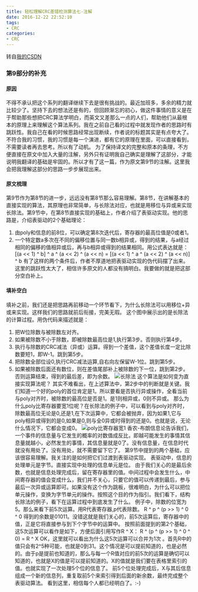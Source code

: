 ```yaml
---
title: 轻松理解CRC差错检测算法七-注解
date: 2016-12-22 22:52:10
tags:
- CRC
categories:
- CRC
---
```

转自[我的CSDN](http://blog.csdn.net/u012520854/article/details/53821971)
### 第9部分的补充
#### 原因
不得不承认把这个系列的翻译继续下去是很有挑战的。最近加班多，多余的精力就比较少了。坚持下去的想法还是有的，但回顾渐忘的初心，做这件事情的意义是在于帮助那些想把CRC算法学明白，而英文又差那么一点的人们，帮助他们从最根本的原理上来理解这个算法系列。我在之前自己看的过程中就发现作者的思路时有跳跃性。我自己在看的时候思路经常出现断续，作者说的标题其实是有点夸大了。不符合我的习惯，我的习惯是每一个演进，都有它的原理在里面，可以直接看到，不需要读者再去思考。所以有了动机。
为了保持译文的完整和原本的条理，不方便直接在原文中加入大量的注解，另外只有证明我自己确实是理解了这部分，才能说明我翻译的基础是牢固的。所以才有了这一篇，作为原文第9节的注解。这里我会把我理解这部分的思路一步步展现出来。
<!--more-->
#### 原文梳理
第9节作为第8节的进一步，远远没有第8节那么容易理解。第8节，在讲解基本的直接实现的算法，其原理也非常简单，与长除法对应，也就是用移位与异或来实现长除法。第9节中，在第8节直接实现的基础上，作者介绍了表驱动实现。他的思路是，介绍表驱动的2个基础理论：
1. 由poly和信息的前8位，可以确定第8次迭代后，寄存器的最高位值是0或者1。
2. 一个特定数a多次在不同的偏移位置与同一数b相异或，得到的结果，与a经过相同的偏移的值相异或后，再与b相异或得到的结果相同。用公式表达就是：
[(a << 1) ^ b] ^ a ^ (a << 2) ^ (a << n) =
[(a << 1) ^ a ^ (a << 2) ^ (a << n)] ^ b
有了这样的两个条件后，作者不厚道地把表驱动实现的伪代码摆了出来。这里的跳跃性太大了，相信许多原文的人都没有搞明白。我要做的就是把这部分空白补上。
#### 填补空白
填补之前，我们还是把思路再前移动一个环节看下，为什么长除法可以用移位+异或来实现。这样我们的思路就前后衔接，完美无瑕。
这个图中展示出的是长除法的计算过程。用伪代码来描述就是：
1. 把W位除数与被除数左对齐。
2. 如果被除数不小于除数，即被除数最高位是1,执行第3步。否则执行第4步。
3. 执行与除数的CRC减法（异或）运算。得到一个差值，这个差值长度一定比除数要短1，即W-1。跳到第5步。
4. 把除数全部位设0,执行CRC减法运算,自右向左保留W-1位。跳到第5步。
5. 如果被除数后面还有数位，则在差值尾部补上被除数的下一位，跳到第2步。否则运算结束，得到的最后差，即为余数。
![长除法](/images/crc2.png)
这个算法是如何变为直接实现算法呢？
其实不难看出，在上述算法中，第2步中的判断就是关键。我们知道一个好的poly的首位肯定是1。所以要看是否执行异或操作，全看当前与poly对齐时，被除数的最高位是否是1。是1则相异或，0则不异或。
那么为什么poly比寄存器要宽1位呢？在长除法的例子中，可以看到与poly对齐时，除数最高位无论是0,还是1,在下次运算中，它都会被抛弃，因为如果1,它与poly相异或得到的是0,如果是0,则与全0异或时得到的还是0。也就是说，无论什么情况下，它都会变成0。
![poly比寄存器宽1](/images/crc3.png)
香农-布朗信息论告诉我们，一个事件的信息量与它发生的概率的对数值成反比，即越可能发生的事情其信息量就越小，必然发生的事情，其信息量就是0了。没有信息量，在信息时代就没有用处了。没有用处，就不需要留下它了。
第9节中提到的两个基础，应该很容易理解。我关注的是如何把它们过渡到表驱动实现。
表驱动中，信息的处理单元是字节。直接实现中处理的信息单元是位。
由于我们关心的是最后余数，也就是信息处理完成后，留在寄存器里的值。中间过程中会发生什么，中间寄存器的值会变成什么，我们并不关心，只要它的值可以传递到最后，参与最后一次异或运算即可。如果没有这个作为跳板，很难明白，为什么可以把位单元操作，变换为字节单元的操作。按照这个目的作为指引。我们看下，结构长除法的例子，看下在运算过程中到底发生了什么。
例子中，除数的位宽为5。那么来看下前5次运算。用R代表寄存器,p代表除数。
R ^ p ^ (p >> 1) ^ 0 ^ 0
得到的余数是01011。没错这就是我们关心的，前5次运算后，寄存器中的值，正是它将直接参与到下个字节中的运算中。
按照前面提到的第2个基础，这5次运算可以看作是如下，方便后面引用写作R ^ X：
R ^ (p ^ (p >> 1) ^ 0 ^ 0) = R ^ X
OK，这里就可以看出为什么这5次运算可以合并为1次 。首先R中的值只会有2^5种可能，也就是0到31。这个情况是可以提前知道的，也是必然的。由于p是提前也知道的，那么与每一个R值对应的前5次的运算是确切可以知道的，也就是X的值是可以提前知道的。X的值就是我们要在表格里索引的值。也就实现了一次处理5个位的信息了。
前5个位处理完成后，X与其后信息组成一个新的信息列，重复取前5个来索引得到后面的新余数，最终完成整个表驱动算法。
看到这里，相信每个人都已经明白了。:-)

